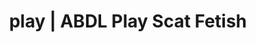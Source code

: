 ---
categories:
- Queer Kinks
- NSFW Art
- Real Couples
- Nerdy Seduction
- ASMR Erotica
image: /assets/images/1747714275358.jpg
layout: post
schema:
  description: Premium adult content featuring Scat Fetish, ABDL Play. High-quality
    artwork with provocative themes.
  keywords:
  - Immersive Erotica
  - Real Couples
  - ABDL Play
  - Vintage Boudoir
  - E-Girl Erotica
  - Scat Fetish
  name: 1747714275358 | Scat Fetish ABDL Play
  type: VisualArtwork
seo:
  description: Featured content with high-quality ABDL Play, Scat Fetish. HD images
    available.
  keywords: ABDL Play, Scat Fetish
  og_image: /assets/images/1747714275358.jpg
  schema_type: VisualArtwork
tags:
- '#play'
- Scat Fetish
- ABDL Play
title: play | ABDL Play Scat Fetish
---